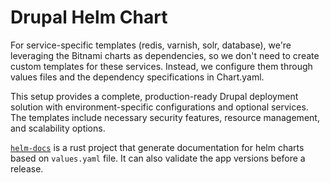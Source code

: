 # Drupal Helm Chart

For service-specific templates (redis, varnish, solr, database), we're leveraging the Bitnami charts as dependencies, so we don't need to create custom templates for these services. Instead, we configure them through values files and the dependency specifications in Chart.yaml.

This setup provides a complete, production-ready Drupal deployment solution with environment-specific configurations and optional services. The templates include necessary security features, resource management, and scalability options.

[`helm-docs`](https://github.com/TribusStudio/helm-charts/tree/main/helm-docs) is a rust project that generate documentation for helm charts based on `values.yaml` file. It can also validate the app versions before a release.
